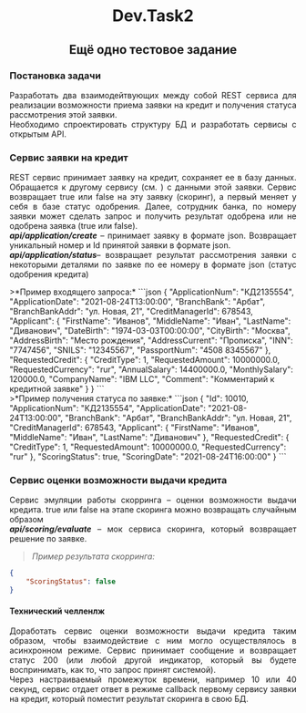 <h1 align="center">Dev.Task2</h1>


<h2 align="center">Ещё одно тестовое задание</h2>


### Постановка задачи

<p align="justify ">
Разработать два взаимодейтвующих между собой REST сервиса для реализации возможности
приема заявки на кредит и получения статуса рассмотрения этой заявки.<br>
Необходимо спроектировать структуру БД и разработать сервисы с открытым API.
</p>

### Сервис заявки на кредит
<p align="justify ">
REST сервис принимает заявку на кредит, сохраняет ее в базу данных. Обращается к другому
сервису (см. ) с данными этой заявки. Сервис возвращает truе или false на эту заявку (скоринг), а
первый меняет у себя в базе статус одобрения.
Далее, сотрудник банка, по номеру заявки может сделать запрос и получить результат одобрена
или не одобрена заявка (true или false). <br>
<b><i>api/application/create</b></i> – принимает заявку в формате json. Возвращает уникальный
номер и Id принятой заявки в формате json. <br>
<b><i>api/application/status</b></i>– возвращает результат рассмотрения заявки с некоторыми
деталями по заявке по ее номеру в формате json (статус одобрения кредита)
</p>
>*Пример входящего запроса:*
```json
{
	"ApplicationNum": "КД2135554",
	"ApplicationDate": "2021-08-24T13:00:00",
	"BranchBank": "Арбат",
	"BranchBankAddr": "ул. Новая, 21",
	"CreditManagerId": 678543,
	"Applicant": {
	"FirstName": "Иванов",
	"MiddleName": "Иван",
	"LastName": "Диванович",
	"DateBirth": "1974-03-03T00:00:00",
	"CityBirth": "Москва",
	"AddressBirth": "Место рождения",
	"AddressCurrent": "Прописка",
	"INN": "7747456",
	"SNILS": "12345567",
	"PassportNum": "4508 8345567"
	},
	"RequestedCredit": {
	"CreditType": 1,
	"RequestedAmount": 10000000.0,
	"RequestedCurrency": "rur",
	"AnnualSalary": 14400000.0,
	"MonthlySalary": 120000.0,
	"CompanyName": "IBM LLC",
	"Comment": "Комментарий к кредитной заявке"
	}
}
```
<br>
>*Пример получения статуса по заявке:*
```json
{
	"Id": 10010,
	"ApplicationNum": "КД2135554",
	"ApplicationDate": "2021-08-24T13:00:00",
	"BranchBank": "Арбат",
	"BranchBankAddr": "ул. Новая, 21",
	"CreditManagerId": 678543,
	"Applicant": {
	"FirstName": "Иванов",
	"MiddleName": "Иван",
	"LastName": "Диванович"
	},
	"RequestedCredit": {
	"CreditType": 1,
	"RequestedAmount": 10000000.0,
	"RequestedCurrency": "rur"
	},
	"ScoringStatus": true,
	"ScoringDate": "2021-08-24T16:00:00"
}
```

### Сервис оценки возможности выдачи кредита
<p align="justify ">
Сервис эмуляции работы скорринга – оценки возможности выдачи кредита. true или false на этапе
скоринга можно возвращать случайным образом <br>
<b><i>api/scoring/evaluate</b></i> – мок сервиса скоринга, который возвращает решение по
заявке.
</p>

>*Пример результата скорринга:*
```json
{
	"ScoringStatus": false
}
```

#### Технический челленлж
<p align="justify ">
Доработать сервис оценки возможности выдачи кредита таким образом, чтобы взаимодействие с
ним могло осуществлялось в асинхронном режиме. Сервис принимает сообщение и возвращает
статус 200 (или любой другой индикатор, который вы будете воспринимать, как то, что запрос
принят системой). <br>
Через настраиваемый промежуток времени, например 10 или 40 секунд, сервис отдает ответ в
режиме callback первому сервису заявки на кредит, который поместит результат скоринга в свою
БД.
</p>